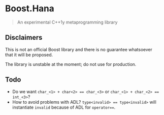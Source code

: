 # Boost.Hana
> An experimental C++1y metaprogramming library

## Disclaimers
This is not an official Boost library and there is no guarantee whatsoever
that it will be proposed.

The library is unstable at the moment; do not use for production.


## Todo
- Do we want `char_<1> + char<2> == char_<3>` or `char_<1> + char_<2> == int_<3>`?
- How to avoid problems with ADL? `type<invalid> == type<invalid>` will instantiate
  `invalid` because of ADL for `operator==`.
